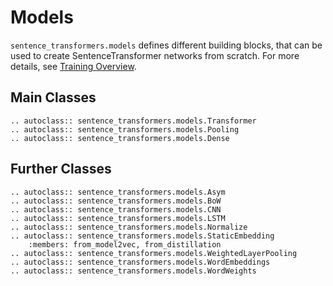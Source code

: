 # Models
`sentence_transformers.models` defines different building blocks, that can be used to create SentenceTransformer networks from scratch. For more details, see [Training Overview](../../sentence_transformer/training_overview.html).

## Main Classes
```{eval-rst}
.. autoclass:: sentence_transformers.models.Transformer
.. autoclass:: sentence_transformers.models.Pooling
.. autoclass:: sentence_transformers.models.Dense
```

## Further Classes
```{eval-rst}
.. autoclass:: sentence_transformers.models.Asym
.. autoclass:: sentence_transformers.models.BoW
.. autoclass:: sentence_transformers.models.CNN
.. autoclass:: sentence_transformers.models.LSTM
.. autoclass:: sentence_transformers.models.Normalize
.. autoclass:: sentence_transformers.models.StaticEmbedding
    :members: from_model2vec, from_distillation
.. autoclass:: sentence_transformers.models.WeightedLayerPooling
.. autoclass:: sentence_transformers.models.WordEmbeddings
.. autoclass:: sentence_transformers.models.WordWeights
```
